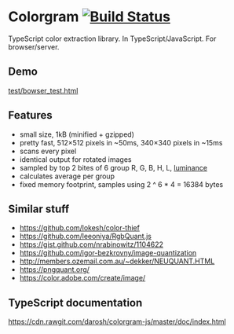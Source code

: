 # Colorgram [![Build Status](https://travis-ci.org/darosh/colorgram-js.svg)](https://travis-ci.org/darosh/colorgram-js)

TypeScript color extraction library. In TypeScript/JavaScript. For browser/server.

## Demo

[test/bowser_test.html](https://cdn.rawgit.com/darosh/colorgram-js/87e79fff7f20b3f51ab4071f1369365b2653f5b7/test/bowser_test.html)

## Features

- small size, 1kB (minified + gzipped)
- pretty fast, 512&times;512 pixels in ~50ms, 340&times;340 pixels in ~15ms
- scans every pixel
- identical output for rotated images
- sampled by top 2 bites of 6 group R, G, B, H, L, [luminance](https://en.wikipedia.org/wiki/Luma_%28video%29#Use_of_luminance)
- calculates average per group
- fixed memory footprint, samples using 2 ^ 6 * 4 = 16384 bytes

## Similar stuff

- https://github.com/lokesh/color-thief
- https://github.com/leeoniya/RgbQuant.js
- https://gist.github.com/nrabinowitz/1104622
- https://github.com/igor-bezkrovny/image-quantization
- http://members.ozemail.com.au/~dekker/NEUQUANT.HTML
- https://pngquant.org/
- https://color.adobe.com/create/image/

## TypeScript documentation

https://cdn.rawgit.com/darosh/colorgram-js/master/doc/index.html
